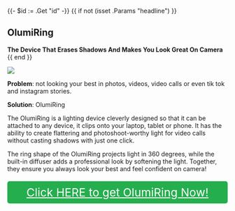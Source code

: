 {{- $id := .Get "id" -}}
{{ if not (isset .Params "headline") }}
## OlumiRing

**The Device That Erases Shadows And Makes You Look Great On Camera**
{{ end }}

[![](/list/olumi-ring-title.jpg)](https://t.gadgetadvisers.com/click/{{$id}})

**Problem**: not looking your best in photos, videos, video calls or even tik tok and instagram stories.

**Solution**: OlumiRing

The OlumiRing is a lighting device cleverly designed so that it can be attached to any device, it clips onto your laptop, tablet or phone. It has the ability to create flattering and photoshoot-worthy light for video calls without casting shadows with just one click.

The ring shape of the OlumiRing projects light in 360 degrees, while the built-in diffuser adds a professional look by softening the light. Together, they ensure you always look your best and feel confident on camera!

<a href="(https://t.gadgetadvisers.com/click/{{$id}})" style="color: white;">
   <div style="text-align:center;background-color:#25ae4e;margin-bottom:20px;margin-top:20px;width: 100%;-webkit-border-radius: 5px;">
      <div style="color: white; padding: 10px;font-size: 26px;">
      Click HERE to get OlumiRing Now!
      </div>
   </div>
</a>